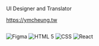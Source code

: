 UI Designer and Translator

https://ymcheung.tw

<p style="display:inline-block;">
<img src="https://img.shields.io/badge/Figma-black.svg?style=for-the-badge&logo=Figma&logoColor=white" alt="Figma"/>

<img src="https://img.shields.io/badge/HTML5-E34F26.svg?style=for-the-badge&logo=HTML5&logoColor=white" alt="HTML 5"/>

<img src="https://img.shields.io/badge/CSS3-1572B6.svg?style=for-the-badge&logo=CSS3&logoColor=white" alt="CSS"/>

<img src="https://img.shields.io/badge/React-61DAFB.svg?style=for-the-badge&logo=React&logoColor=black" alt="React"/>
</p>
